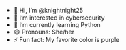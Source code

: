 - 👋 Hi, I’m @knightnight25
- 👀 I’m interested in cybersecurity 
- 🌱 I’m currently learning Python
- 😄 Pronouns: She/her
- ⚡ Fun fact: My favorite color is purple

<!---
knightnight25/knightnight25 is a ✨ special ✨ repository because its `README.md` (this file) appears on your GitHub profile.
You can click the Preview link to take a look at your changes.
--->
